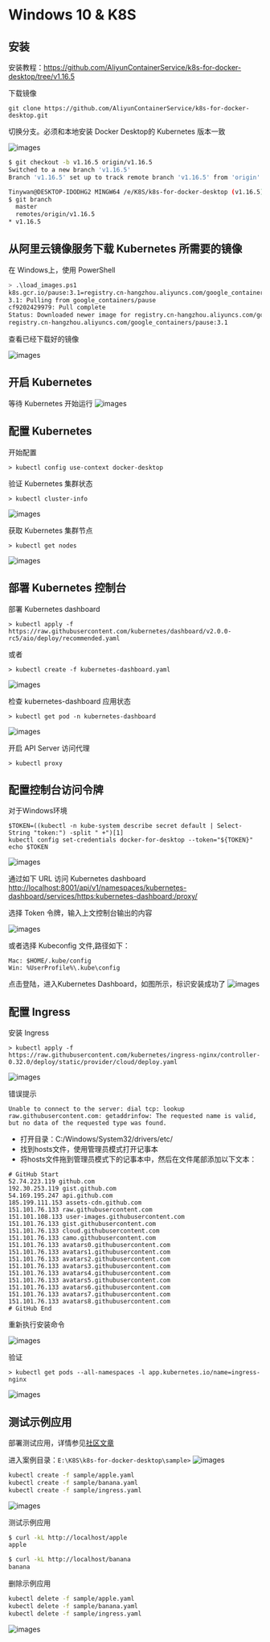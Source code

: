 # Windows 10 & K8S

## 安装

安装教程：https://github.com/AliyunContainerService/k8s-for-docker-desktop/tree/v1.16.5

下载镜像
```
git clone https://github.com/AliyunContainerService/k8s-for-docker-desktop.git
```

切换分支。必须和本地安装 Docker Desktop的 Kubernetes 版本一致

![images](./images/k8s-version.jpg)

```bash
$ git checkout -b v1.16.5 origin/v1.16.5
Switched to a new branch 'v1.16.5'
Branch 'v1.16.5' set up to track remote branch 'v1.16.5' from 'origin'.

Tinywan@DESKTOP-IDODHG2 MINGW64 /e/K8S/k8s-for-docker-desktop (v1.16.5)
$ git branch
  master
  remotes/origin/v1.16.5
* v1.16.5
```

## 从阿里云镜像服务下载 Kubernetes 所需要的镜像

在 Windows上，使用 PowerShell
```bash
> .\load_images.ps1
k8s.gcr.io/pause:3.1=registry.cn-hangzhou.aliyuncs.com/google_containers/pause:3.1
3.1: Pulling from google_containers/pause
cf9202429979: Pull complete                                                                                             Digest: sha256:759c3f0f6493093a9043cc813092290af69029699ade0e3dbe024e968fcb7cca
Status: Downloaded newer image for registry.cn-hangzhou.aliyuncs.com/google_containers/pause:3.1
registry.cn-hangzhou.aliyuncs.com/google_containers/pause:3.1
```

查看已经下载好的镜像

![images](./images/k8s-images.jpg)

## 开启 Kubernetes

等待 Kubernetes 开始运行
![images](./images/k8s-start.jpg)

## 配置 Kubernetes

开始配置
```
> kubectl config use-context docker-desktop
```

验证 Kubernetes 集群状态
```
> kubectl cluster-info
```
![images](./images/k8s-cluster-info.jpg)

获取 Kubernetes 集群节点
```
> kubectl get nodes
```
![images](./images/k8s-get-nodes.jpg)

## 部署 Kubernetes 控制台

部署 Kubernetes dashboard
```
> kubectl apply -f https://raw.githubusercontent.com/kubernetes/dashboard/v2.0.0-rc5/aio/deploy/recommended.yaml
```
或者
```
> kubectl create -f kubernetes-dashboard.yaml
```
![images](./images/k8s-dashboard.jpg)

检查 kubernetes-dashboard 应用状态
```
> kubectl get pod -n kubernetes-dashboard
```
![images](./images/k8s-dashboard-pod.jpg)

开启 API Server 访问代理
```
> kubectl proxy
```

## 配置控制台访问令牌
对于Windows环境
```
$TOKEN=((kubectl -n kube-system describe secret default | Select-String "token:") -split " +")[1]
kubectl config set-credentials docker-for-desktop --token="${TOKEN}"
echo $TOKEN
```
![images](./images/k8s-token.jpg)

通过如下 URL 访问 Kubernetes dashboard
[http://localhost:8001/api/v1/namespaces/kubernetes-dashboard/services/https:kubernetes-dashboard:/proxy/](http://localhost:8001/api/v1/namespaces/kubernetes-dashboard/services/https:kubernetes-dashboard:/proxy/)

选择 Token 令牌，输入上文控制台输出的内容

![images](./images/k8s-token-dis.jpg)

或者选择 Kubeconfig 文件,路径如下：
```
Mac: $HOME/.kube/config
Win: %UserProfile%\.kube\config
```
点击登陆，进入Kubernetes Dashboard，如图所示，标识安装成功了
![images](./images/k8s-dashboard-home.jpg)


## 配置 Ingress

安装 Ingress
```
> kubectl apply -f https://raw.githubusercontent.com/kubernetes/ingress-nginx/controller-0.32.0/deploy/static/provider/cloud/deploy.yaml
```
![images](./images/k8s-dashboard-home.jpg)

错误提示
```
Unable to connect to the server: dial tcp: lookup raw.githubusercontent.com: getaddrinfow: The requested name is valid, but no data of the requested type was found.
```
* 打开目录：C:/Windows/System32/drivers/etc/
* 找到hosts文件，使用管理员模式打开记事本
* 将hosts文件拖到管理员模式下的记事本中，然后在文件尾部添加以下文本：

```
# GitHub Start
52.74.223.119 github.com
192.30.253.119 gist.github.com
54.169.195.247 api.github.com
185.199.111.153 assets-cdn.github.com
151.101.76.133 raw.githubusercontent.com
151.101.108.133 user-images.githubusercontent.com
151.101.76.133 gist.githubusercontent.com
151.101.76.133 cloud.githubusercontent.com
151.101.76.133 camo.githubusercontent.com
151.101.76.133 avatars0.githubusercontent.com
151.101.76.133 avatars1.githubusercontent.com
151.101.76.133 avatars2.githubusercontent.com
151.101.76.133 avatars3.githubusercontent.com
151.101.76.133 avatars4.githubusercontent.com
151.101.76.133 avatars5.githubusercontent.com
151.101.76.133 avatars6.githubusercontent.com
151.101.76.133 avatars7.githubusercontent.com
151.101.76.133 avatars8.githubusercontent.com
# GitHub End
```

重新执行安装命令

![images](./images/k8s-dashboard-home.jpg)

验证
```
> kubectl get pods --all-namespaces -l app.kubernetes.io/name=ingress-nginx
```
![images](./images/k8s-ingress-nginx.jpg)


## 测试示例应用

部署测试应用，详情参见[社区文章](https://matthewpalmer.net/kubernetes-app-developer/articles/kubernetes-ingress-guide-nginx-example.html)

进入案例目录：`E:\K8S\k8s-for-docker-desktop\sample>`
![images](./images/k8s-sample.jpg)

```bash
kubectl create -f sample/apple.yaml
kubectl create -f sample/banana.yaml
kubectl create -f sample/ingress.yaml
```
![images](./images/k8s-sample-create.jpg)

测试示例应用
```bash
$ curl -kL http://localhost/apple
apple

$ curl -kL http://localhost/banana
banana
```

删除示例应用
```bash
kubectl delete -f sample/apple.yaml
kubectl delete -f sample/banana.yaml
kubectl delete -f sample/ingress.yaml
```
![images](./images/k8s-sample-delete.jpg)